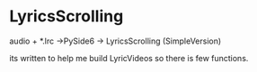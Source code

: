 # LyricsScrolling
audio + *.lrc ->PySide6 -> LyricsScrolling (SimpleVersion)

its written to help me build  LyricVideos so there is few functions.

